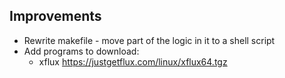 ## Improvements

- Rewrite makefile - move part of the logic in it to a shell script
- Add programs to download:
  * xflux https://justgetflux.com/linux/xflux64.tgz
